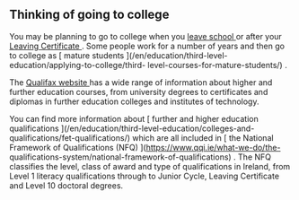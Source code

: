 ##  Thinking of going to college

You may be planning to go to college when you [ leave school
](/en/education/further-education-and-training/leaving-school/) or after your
[ Leaving Certificate ](/en/education/state-examinations/leaving-certificate/)
. Some people work for a number of years and then go to college as [ mature
students ](/en/education/third-level-education/applying-to-college/third-
level-courses-for-mature-students/) .

The [ Qualifax website ](http://www.qualifax.ie/) has a wide range of
information about higher and further education courses, from university
degrees to certificates and diplomas in further education colleges and
institutes of technology.

You can find more information about [ further and higher education
qualifications ](/en/education/third-level-education/colleges-and-
qualifications/fet-qualifications/) which are all included in [ the National
Framework of Qualifications (NFQ) ](https://www.qqi.ie/what-we-do/the-
qualifications-system/national-framework-of-qualifications) . The NFQ
classifies the level, class of award and type of qualifications in Ireland,
from Level 1 literacy qualifications through to Junior Cycle, Leaving
Certificate and Level 10 doctoral degrees.
